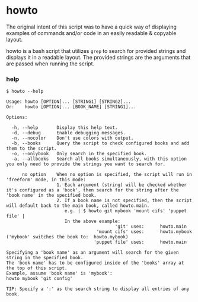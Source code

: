 # howto
The original intent of this script was to have a quick way of displaying examples of commands and/or code in an easily readable & copyable layout.

howto is a bash script that utilizes `grep` to search for provided strings and displays it in a readable layout.
The provided strings are the arguments that are passed when running the script.

### help
```
$ howto --help

Usage: howto [OPTION]... [STRING1] [STRING2]...
Or:    howto [OPTION]... [BOOK_NAME] [STRING1]...

Options:

  -h, --help       Display this help text.
  -d, --debug      Enable debugging messages.
  -n, --nocolor    Don't use colors with output.
  -b, --books      Query the script to check configured books and add them to the script.
  -o, --onlybook   Only search in the specified book.
  -a, --allbooks   Search all books simultaneously, with this option you only need to provide the strings you want to search for.

      no option    When no option is specified, the script will run in 'freeform' mode, in this mode:
                   1. Each argument (string) will be checked whether it's configured as a 'book', then search for the string after the 'book name' in the specified book.
                   2. If a book name is not specified, then the script will default back to the main book, called howto.main.
                      e.g. | $ howto git mybook 'mount cifs' 'puppet file' |
                      In the above example:
                                         'git' uses:      howto.main
                                  'mount cifs' uses:      howto.mybook    ('mybook' switches the book to:  howto.mybook)
                                 'puppet file' uses:      howto.main

Specifying a 'book name' as an argument will search for the given string in the specified book.
The 'book name' has to be configured inside of the 'books' array at the top of this script.
Example, assume 'book name' is 'mybook':
howto mybook 'git config'

TIP: Specify a ':' as the search string to display all entries of any book.

```
